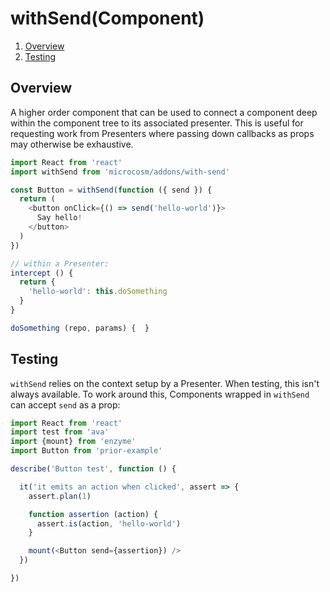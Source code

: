 # withSend(Component)

1. [Overview](#overview)
2. [Testing](#testing)

## Overview

A higher order component that can be used to connect a component deep
within the component tree to its associated presenter. This is useful
for requesting work from Presenters where passing down callbacks as
props may otherwise be exhaustive.

```javascript
import React from 'react'
import withSend from 'microcosm/addons/with-send'

const Button = withSend(function ({ send }) {
  return (
    <button onClick={() => send('hello-world')}>
      Say hello!
    </button>
  )
})
```

```javascript
// within a Presenter:
intercept () {
  return {
    'hello-world': this.doSomething
  }
}

doSomething (repo, params) {  }
```

## Testing

`withSend` relies on the context setup by a Presenter. When testing,
this isn't always available. To work around this, Components wrapped
in `withSend` can accept `send` as a prop:

```javascript
import React from 'react'
import test from 'ava'
import {mount} from 'enzyme'
import Button from 'prior-example'

describe('Button test', function () {

  it('it emits an action when clicked', assert => {
    assert.plan(1)

    function assertion (action) {
      assert.is(action, 'hello-world')
    }

    mount(<Button send={assertion}) />
  })

})
```
